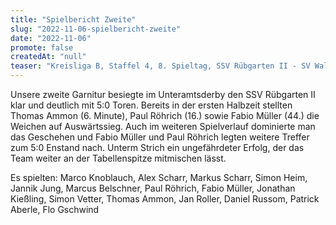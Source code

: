 ```yaml
---
title: "Spielbericht Zweite"
slug: "2022-11-06-spielbericht-zweite"
date: "2022-11-06"
promote: false
createdAt: "null"
teaser: "Kreisliga B, Staffel 4, 8. Spieltag, SSV Rübgarten II - SV Walddorf II 0:5 (0:3)"
---
```

Unsere zweite Garnitur besiegte im Unteramtsderby den SSV Rübgarten II klar und deutlich mit 5:0 Toren. Bereits in der ersten Halbzeit stellten Thomas Ammon (6. Minute), Paul Röhrich (16.) sowie Fabio Müller (44.) die Weichen auf Auswärtssieg. Auch im weiteren Spielverlauf dominierte man das Geschehen und Fabio Müller und Paul Röhrich legten weitere Treffer zum 5:0 Enstand nach. Unterm Strich ein ungefährdeter Erfolg, der das Team weiter an der Tabellenspitze mitmischen lässt.

Es spielten: Marco Knoblauch, Alex Scharr, Markus Scharr, Simon Heim, Jannik Jung, Marcus Belschner, Paul Röhrich, Fabio Müller, Jonathan Kießling, Simon Vetter, Thomas Ammon, Jan Roller, Daniel Russom, Patrick Aberle, Flo Gschwind

